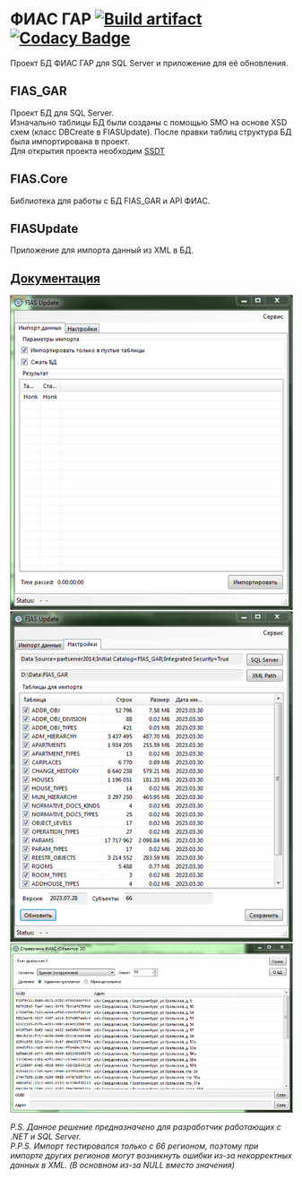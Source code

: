 # ФИАС ГАР [![Build artifact][build-src]][build-href] [![Codacy Badge][codacy-src]][codacy-href]

Проект БД ФИАС ГАР для SQL Server и приложение для её обновления.

## FIAS_GAR

Проект БД для SQL Server.  
Изначально таблицы БД были созданы с помощью SMO на основе XSD схем (класс DBCreate в FIASUpdate).
После правки таблиц  структура БД была импортирована в проект.  
Для открытия проекта необходим [SSDT](https://docs.microsoft.com/en-us/sql/ssdt/download-sql-server-data-tools-ssdt)

## FIAS.Core

Библиотека для работы с БД FIAS_GAR и API ФИАС.

## FIASUpdate

Приложение для импорта данный из XML в БД.

## [Документация](https://virenbar.github.io/FIAS_GAR/)

![Основная форма](/docs/assets/fias/import.png)
![Настройки импорта](/docs/assets/fias/settings.png)  
![Форма поиска адреса в БД](/docs/assets/fias/search.png)

*P.S. Данное решение предназначено для разработчик работающих с .NET и SQL Server.*  
*P.P.S. Импорт тестировался только с 66 регионом, поэтому при импорте других регионов могут возникнуть ошибки из-за некорректных данных в XML. (В основном из-за NULL вместо значения)*

<!-- Badges -->
[build-src]: https://img.shields.io/github/actions/workflow/status/Virenbar/FIAS_GAR/build-artifact.yml?label=Build&logo=github
[build-href]: ttps://github.com/Virenbar/FIAS_GAR/actions/workflows/build-artifact.yml

[codacy-src]: https://app.codacy.com/project/badge/Grade/d9c5e3f57c914aed83166e72af7ba936
[codacy-href]: https://app.codacy.com/gh/Virenbar/FIAS_GAR/dashboard?utm_source=gh&utm_medium=referral&utm_content=&utm_campaign=Badge_grade
